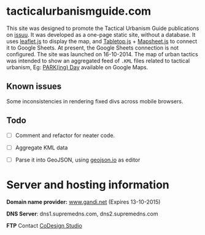 # tacticalurbanismguide.com

This site was designed to promote the Tactical Urbanism Guide publications on [issuu](http://issuu.com/).
It was developed as a one-page static site, without a database. It uses [leaflet.js](http://leafletjs.com) to display the map, and [Tabletop.js](https://github.com/jsoma/tabletop) + [Mapsheet.js](https://github.com/jsoma/mapsheet) to connect it to Google Sheets. At present, the Google Sheets connection is not configured. The site was launched on 16-10-2014. The map of urban tactics was intended to show an aggregated feed of `.KML` files related to tactical urbanism, Eg: [PARK(ing) Day](https://www.google.com/maps/d/viewer?mid=z4HZvezfb_WQ.kF2bpP2-3LPA) available on Google Maps.

Known issues
---
Some inconsistencies in rendering fixed divs across mobile browsers.

Todo
---

- [ ] Comment and refactor for neater code.
- [ ] Aggregate KML data 
- [ ] Parse it into GeoJSON, using [geojson.io](http://geojson.io) as editor


Server and hosting information
===

**Domain name provider:** www.gandi.net (Expires 13-10-2015)

**DNS Server**: dns1.supremedns.com, dns2.supremedns.com

**FTP** Contact [CoDesign Studio](codesignstudio.com.au)
